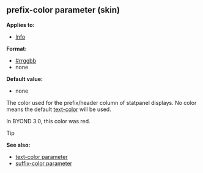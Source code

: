 ## prefix-color parameter (skin)

<!-- -->
**Applies to:**
+   [Info](/ref/skin/control/info.md) 
<!-- -->
**Format:**
+   [#rrggbb](/ref/appendix/html-colors.md) 
+   none
<!-- -->
**Default value:**
+   none


The color used for the prefix/header column of statpanel
displays. No color means the default
[text-color](/ref/skin/param/text-color.md) will be used.


In BYOND 3.0, this color was red.

> [!TIP] 
> **See also:**
> +   [text-color parameter](/ref/skin/param/text-color.md) 
> +   [suffix-color parameter](/ref/skin/param/suffix-color.md) 
